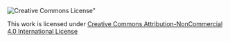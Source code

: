 ![Creative Commons License"](https://i.creativecommons.org/l/by-nc/4.0/88x31.png)

This work is licensed under [Creative Commons Attribution-NonCommercial 4.0 International License](https://creativecommons.org/licenses/by-nc/4.0/)
